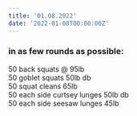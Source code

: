 ```yaml
---
title: '01.08.2022'
date: '2022-01-08T00:00:00Z'
---
```


### in as few rounds as possible:      
50 back squats @ 95lb       
50 goblet squats 50lb db      
50 squat cleans 65lb       
50 each side curtsey lunges 50lb db       
50 each side seesaw lunges 45lb       
